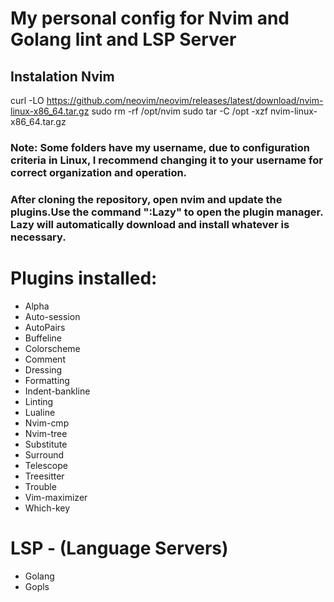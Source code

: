 # My personal config for Nvim and Golang lint and LSP Server

## Instalation Nvim

curl -LO https://github.com/neovim/neovim/releases/latest/download/nvim-linux-x86_64.tar.gz
sudo rm -rf /opt/nvim
sudo tar -C /opt -xzf nvim-linux-x86_64.tar.gz

### Note: Some folders have my username, due to configuration criteria in Linux, I recommend changing it to your username for correct organization and operation.

### After cloning the repository, open nvim and update the plugins.Use the command ":Lazy" to open the plugin manager. Lazy will automatically download and install whatever is necessary.

# Plugins installed:
  - Alpha
  - Auto-session
  - AutoPairs
  - Buffeline
  - Colorscheme
  - Comment
  - Dressing
  - Formatting
  - Indent-bankline
  - Linting
  - Lualine
  - Nvim-cmp
  - Nvim-tree
  - Substitute
  - Surround
  - Telescope
  - Treesitter
  - Trouble
  - Vim-maximizer
  - Which-key
# LSP - (Language Servers)
  - Golang
  - Gopls

